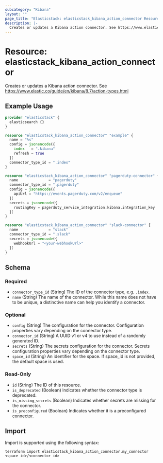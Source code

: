 ```yaml
---
subcategory: "Kibana"
layout: ""
page_title: "Elasticstack: elasticstack_kibana_action_connector Resource"
description: |-
  Creates or updates a Kibana action connector. See https://www.elastic.co/guide/en/kibana/8.7/action-types.html
---
```


# Resource: elasticstack_kibana_action_connector

Creates or updates a Kibana action connector. See https://www.elastic.co/guide/en/kibana/8.7/action-types.html

## Example Usage

```terraform
provider "elasticstack" {
  elasticsearch {}
}

resource "elasticstack_kibana_action_connector" "example" {
  name = "%s"
  config = jsonencode({
    index   = ".kibana"
    refresh = true
  })
  connector_type_id = ".index"
}

resource "elasticstack_kibana_action_connector" "pagerduty-connector" {
  name              = "pagerduty"
  connector_type_id = ".pagerduty"
  config = jsonencode({
    apiUrl = "https://events.pagerduty.com/v2/enqueue"
  })
  secrets = jsonencode({
    routingKey = pagerduty_service_integration.kibana.integration_key
  })
}

resource "elasticstack_kibana_action_connector" "slack-connector" {
  name              = "slack"
  connector_type_id = ".slack"
  secrets = jsonencode({
    webhookUrl = "<your-webhookUrl>"
  })
}
```

<!-- schema generated by tfplugindocs -->
## Schema

### Required

- `connector_type_id` (String) The ID of the connector type, e.g. `.index`.
- `name` (String) The name of the connector. While this name does not have to be unique, a distinctive name can help you identify a connector.

### Optional

- `config` (String) The configuration for the connector. Configuration properties vary depending on the connector type.
- `connector_id` (String) A UUID v1 or v4 to use instead of a randomly generated ID.
- `secrets` (String) The secrets configuration for the connector. Secrets configuration properties vary depending on the connector type.
- `space_id` (String) An identifier for the space. If space_id is not provided, the default space is used.

### Read-Only

- `id` (String) The ID of this resource.
- `is_deprecated` (Boolean) Indicates whether the connector type is deprecated.
- `is_missing_secrets` (Boolean) Indicates whether secrets are missing for the connector.
- `is_preconfigured` (Boolean) Indicates whether it is a preconfigured connector.

## Import

Import is supported using the following syntax:

```shell
terraform import elasticstack_kibana_action_connector.my_connector <space id>/<connector id>
```
